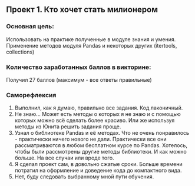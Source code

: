 ## Проект 1. Кто хочет стать милионером
### Основная цель:
Использовать на практике полученные в модуле знания и умения.
Применение методов модуля Pandas и некоторых других (itertools, collections)

### Количество заработанных баллов в викторине:
Получил 27 баллов (максимум - все ответы правильные)

### Саморефлексия
1. Выполнил, как я думаю, правильно все задания. Код лаконичный. 
2. Не знаю... Может есть методы о которых я не знаю и с помощью которых можно всё сделать более красиво.
Или же используя методы из Юнита решить задания проще. 
3. Узнал о библиотеке Pandas и её методах. Что не очень понравилось - практически ничего нового не дали.
Практически все они рассматриваются в любом бесплатном курсе по Pandas. Хотелось, чтобы были рассмотрены другие методы
библиотеки. И как можно больше. На все случаи или вроде того.
4. Я сделал проект сам, в довольно сжатые сроки. Больше времени потратил на оформление и доведение кода до компактного
вида.
5. Нет, буду следовать выбранному мной пути обучения.